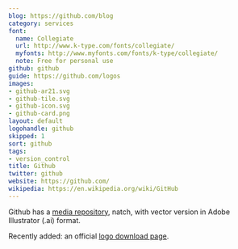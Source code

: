 ```yaml
---
blog: https://github.com/blog
category: services
font:
  name: Collegiate
  url: http://www.k-type.com/fonts/collegiate/
  myfonts: http://www.myfonts.com/fonts/k-type/collegiate/
  note: Free for personal use
github: github
guide: https://github.com/logos
images:
- github-ar21.svg
- github-tile.svg
- github-icon.svg
- github-card.png
layout: default
logohandle: github
skipped: 1
sort: github
tags:
- version_control
title: Github
twitter: github
website: https://github.com/
wikipedia: https://en.wikipedia.org/wiki/GitHub
---
```


Github has a [media repository](https://github.com/github/media), natch, with vector version in Adobe Illustrator \(.ai\) format.

Recently added: an official [logo download page](https://github.com/logos).
